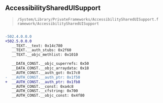 ## AccessibilitySharedUISupport

> `/System/Library/PrivateFrameworks/AccessibilitySharedUISupport.framework/AccessibilitySharedUISupport`

```diff

-502.4.0.0.0
+502.5.0.0.0
   __TEXT.__text: 0x14c780
   __TEXT.__auth_stubs: 0x2f60
   __TEXT.__objc_methlist: 0x1010

   __DATA_CONST.__objc_superrefs: 0x50
   __DATA_CONST.__objc_arraydata: 0x18
   __AUTH_CONST.__auth_got: 0x17c0
-  __AUTH_CONST.__auth_ptr: 0x1f50
+  __AUTH_CONST.__auth_ptr: 0x1fb8
   __AUTH_CONST.__const: 0xa4c8
   __AUTH_CONST.__cfstring: 0x700
   __AUTH_CONST.__objc_const: 0x4f80

```
